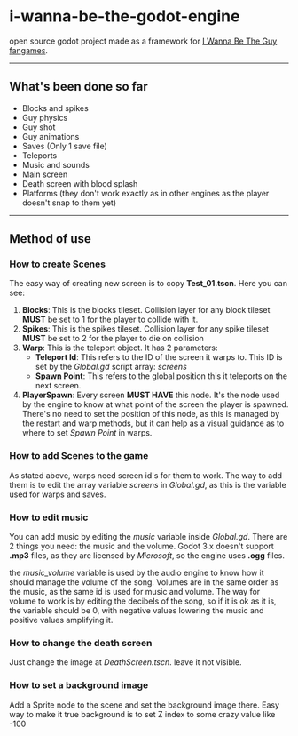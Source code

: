 # i-wanna-be-the-godot-engine #
open source godot project made as a framework for [I Wanna Be The Guy fangames](https://cwpat.me/fangames-intro/).

- - - -

## What's been done so far ##
- Blocks and spikes
- Guy physics
- Guy shot
- Guy animations
- Saves (Only 1 save file)
- Teleports
- Music and sounds
- Main screen
- Death screen with blood splash
- Platforms (they don't work exactly as in other engines as the player doesn't snap to them yet)

- - - -
## Method of use ##
### How to create Scenes ###
The easy way of creating new screen is to copy __Test_01.tscn__. Here you can see:
1. __Blocks__: This is the blocks tileset. Collision layer for any block tileset __MUST__ be set to 1 for the player to collide with it.
2. __Spikes__: This is the spikes tileset. Collision layer for any spike tileset __MUST__ be set to 2 for the player to die on collision
3. __Warp__: This is the teleport object. It has 2 parameters:
    - __Teleport Id__: This refers to the ID of the screen it warps to. This ID is set by the _Global.gd_ script array: _screens_
    - __Spawn Point__: This refers to the global position this it teleports on the next screen.
4. __PlayerSpawn__: Every screen __MUST HAVE__ this node. It's the node used by the engine to know at what point of the screen the player is spawned. There's no need to set the position of this node, as this is managed by the restart and warp methods, but it can help as a visual guidance as to where to set _Spawn Point_ in warps.

### How to add Scenes to the game ###
As stated above, warps need screen id's for them to work. The way to add them is to edit the array variable _screens_ in _Global.gd_, as this is the variable used for warps and saves.


### How to edit music ###
You can add music by editing the _music_ variable inside _Global.gd_. There are 2 things you need: the music and the volume. Godot 3.x doesn't support __.mp3__ files, as they are licensed by _Microsoft_, so the engine uses __.ogg__ files.

the _music\_volume_ variable is used by the audio engine to know how it should manage the volume of the song. Volumes are in the same order as the music, as the same id is used for music and volume. The way for volume to work is by editing the decibels of the song, so if it is ok as it is, the variable should be 0, with negative values lowering the music and positive values amplifying it.

### How to change the death screen ###
Just change the image at _DeathScreen.tscn_. leave it not visible.

### How to set a background image ###
Add a Sprite node to the scene and set the background image there. Easy way to make it true background is to set Z index to some crazy value like -100
